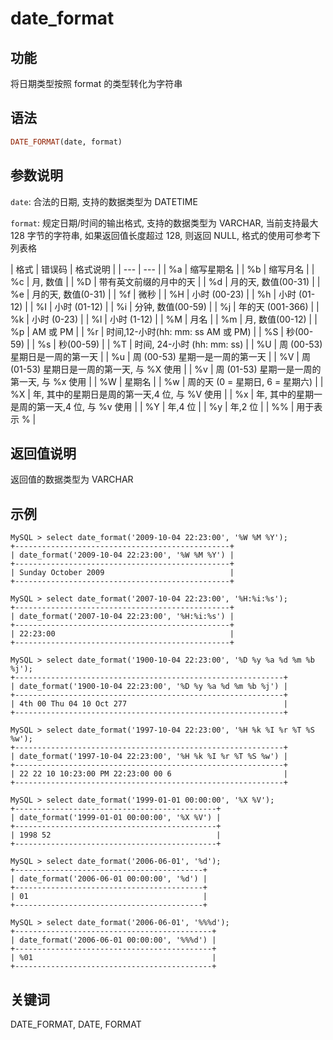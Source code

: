 # date_format

## 功能

将日期类型按照 format 的类型转化为字符串

## 语法

```Haskell
DATE_FORMAT(date, format)
```

## 参数说明

`date`: 合法的日期, 支持的数据类型为 DATETIME

`format`: 规定日期/时间的输出格式, 支持的数据类型为 VARCHAR, 当前支持最大 128 字节的字符串, 如果返回值长度超过 128, 则返回 NULL, 格式的使用可参考下列表格

|  格式  |  错误码  |  格式说明  |
| --- | --- |
| %a | 缩写星期名 |
| %b | 缩写月名 |
| %c | 月, 数值 |
| %D | 带有英文前缀的月中的天 |
| %d | 月的天, 数值(00-31) |
| %e | 月的天, 数值(0-31) |
| %f | 微秒 |
| %H | 小时 (00-23) |
| %h | 小时 (01-12) |
| %I | 小时 (01-12) |
| %i | 分钟, 数值(00-59) |
| %j | 年的天 (001-366) |
| %k | 小时 (0-23) |
| %l | 小时 (1-12) |
| %M | 月名 |
| %m | 月, 数值(00-12) |
| %p | AM 或 PM |
| %r | 时间,12-小时(hh: mm: ss AM 或 PM) |
| %S | 秒(00-59) |
| %s | 秒(00-59) |
| %T | 时间, 24-小时 (hh: mm: ss) |
| %U | 周 (00-53) 星期日是一周的第一天 |
| %u | 周 (00-53) 星期一是一周的第一天 |
| %V | 周 (01-53) 星期日是一周的第一天, 与 %X 使用 |
| %v | 周 (01-53) 星期一是一周的第一天, 与 %x 使用 |
| %W | 星期名 |
| %w | 周的天 (0 = 星期日, 6 = 星期六) |
| %X | 年, 其中的星期日是周的第一天,4 位, 与 %V 使用 |
| %x | 年, 其中的星期一是周的第一天,4 位, 与 %v 使用 |
| %Y | 年,4 位 |
| %y | 年,2 位 |
| %% | 用于表示 % |

## 返回值说明

返回值的数据类型为 VARCHAR

## 示例

```Plain Text
MySQL > select date_format('2009-10-04 22:23:00', '%W %M %Y');
+------------------------------------------------+
| date_format('2009-10-04 22:23:00', '%W %M %Y') |
+------------------------------------------------+
| Sunday October 2009                            |
+------------------------------------------------+

MySQL > select date_format('2007-10-04 22:23:00', '%H:%i:%s');
+------------------------------------------------+
| date_format('2007-10-04 22:23:00', '%H:%i:%s') |
+------------------------------------------------+
| 22:23:00                                       |
+------------------------------------------------+

MySQL > select date_format('1900-10-04 22:23:00', '%D %y %a %d %m %b %j');
+------------------------------------------------------------+
| date_format('1900-10-04 22:23:00', '%D %y %a %d %m %b %j') |
+------------------------------------------------------------+
| 4th 00 Thu 04 10 Oct 277                                   |
+------------------------------------------------------------+

MySQL > select date_format('1997-10-04 22:23:00', '%H %k %I %r %T %S %w');
+------------------------------------------------------------+
| date_format('1997-10-04 22:23:00', '%H %k %I %r %T %S %w') |
+------------------------------------------------------------+
| 22 22 10 10:23:00 PM 22:23:00 00 6                         |
+------------------------------------------------------------+

MySQL > select date_format('1999-01-01 00:00:00', '%X %V');
+---------------------------------------------+
| date_format('1999-01-01 00:00:00', '%X %V') |
+---------------------------------------------+
| 1998 52                                     |
+---------------------------------------------+

MySQL > select date_format('2006-06-01', '%d');
+------------------------------------------+
| date_format('2006-06-01 00:00:00', '%d') |
+------------------------------------------+
| 01                                       |
+------------------------------------------+

MySQL > select date_format('2006-06-01', '%%%d');
+--------------------------------------------+
| date_format('2006-06-01 00:00:00', '%%%d') |
+--------------------------------------------+
| %01                                        |
+--------------------------------------------+
```

## 关键词

DATE_FORMAT, DATE, FORMAT
